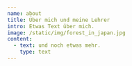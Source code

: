 ```yaml
---
name: about
title: Über mich und meine Lehrer
intro: Etwas Text über mich.
image: /static/img/forest_in_japan.jpg
content:
  - text: und noch etwas mehr.
    type: text
---
```


